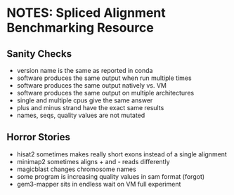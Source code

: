 NOTES: Spliced Alignment Benchmarking Resource
==============================================

## Sanity Checks ##

- version name is the same as reported in conda
- software produces the same output when run multiple times
- software produces the same output natively vs. VM
- software produces the same output on multiple architectures
- single and multiple cpus give the same answer
- plus and minus strand have the exact same results
- names, seqs, quality values are not mutated

## Horror Stories ##

- hisat2 sometimes makes really short exons instead of a single alignment
- minimap2 sometimes aligns + and - reads differently
- magicblast changes chromosome names
- some program is increasing quality values in sam format (forgot)
- gem3-mapper sits in endless wait on VM full experiment
